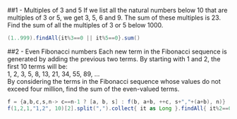 ##1 - Multiples of 3 and 5
If we list all the natural numbers below 10 that are multiples of 3 or 5, we get 3, 5, 6 and 9. The sum of these multiples is 23. Find the sum of all the multiples of 3 or 5 below 1000.

```groovy
(1..999).findAll{it%3==0 || it%5==0}.sum()
```
##2 - Even Fibonacci numbers
Each new term in the Fibonacci sequence is generated by adding the previous two terms. By starting with 1 and 2, the first 10 terms will be:</br>
1, 2, 3, 5, 8, 13, 21, 34, 55, 89, ...</br>
By considering the terms in the Fibonacci sequence whose values do not exceed four million, find the sum of the even-valued terms.
```groovy
f = {a,b,c,s,n-> c==n-1 ? [a, b, s] : f(b, a+b, ++c, s+","+(a+b), n)}
f(1,2,1,"1,2", 10)[2].split(",").collect{ it as Long }.findAll{ it%2==0 }.sum()
```

